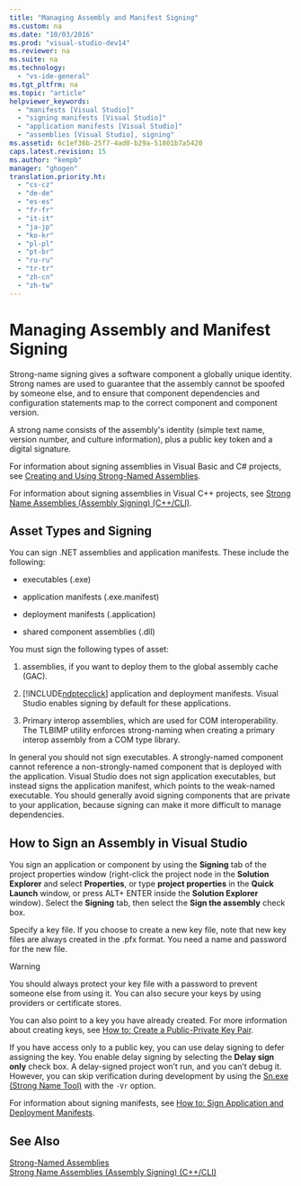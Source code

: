 ```yaml
---
title: "Managing Assembly and Manifest Signing"
ms.custom: na
ms.date: "10/03/2016"
ms.prod: "visual-studio-dev14"
ms.reviewer: na
ms.suite: na
ms.technology: 
  - "vs-ide-general"
ms.tgt_pltfrm: na
ms.topic: "article"
helpviewer_keywords: 
  - "manifests [Visual Studio]"
  - "signing manifests [Visual Studio]"
  - "application manifests [Visual Studio]"
  - "assemblies [Visual Studio], signing"
ms.assetid: 6c1ef36b-25f7-4ad0-b29a-51801b7a5420
caps.latest.revision: 15
ms.author: "kempb"
manager: "ghogen"
translation.priority.ht: 
  - "cs-cz"
  - "de-de"
  - "es-es"
  - "fr-fr"
  - "it-it"
  - "ja-jp"
  - "ko-kr"
  - "pl-pl"
  - "pt-br"
  - "ru-ru"
  - "tr-tr"
  - "zh-cn"
  - "zh-tw"
---
```

# Managing Assembly and Manifest Signing
Strong-name signing gives a software component a globally unique identity. Strong names are used to guarantee that the assembly cannot be spoofed by someone else, and to ensure that component dependencies and configuration statements map to the correct component and component version.  
  
 A strong name consists of the assembly's identity (simple text name, version number, and culture information), plus a public key token and a digital signature.  
  
 For information about signing assemblies in Visual Basic and C# projects, see [Creating and Using Strong-Named Assemblies](../Topic/Creating%20and%20Using%20Strong-Named%20Assemblies.md).  
  
 For information about signing assemblies in Visual C++ projects, see [Strong Name Assemblies (Assembly Signing) (C++/CLI)](../Topic/Strong%20Name%20Assemblies%20\(Assembly%20Signing\)%20\(C++-CLI\).md).  
  
## Asset Types and Signing  
 You can sign .NET assemblies and application manifests. These include the following:  
  
-   executables (.exe)  
  
-   application manifests (.exe.manifest)  
  
-   deployment manifests (.application)  
  
-   shared component assemblies (.dll)  
  
 You must sign the following types of asset:  
  
1.  assemblies, if you want to deploy them to the global assembly cache (GAC).  
  
2.  [!INCLUDE[ndptecclick](../VS_IDE/includes/ndptecclick_md.md)] application and deployment manifests. Visual Studio enables signing by default for these applications.  
  
3.  Primary interop assemblies, which are used for COM interoperability. The TLBIMP utility enforces strong-naming when creating a primary interop assembly from a COM type library.  
  
 In general you should not sign executables. A strongly-named component cannot reference a non-strongly-named component that is deployed with the application. Visual Studio does not sign application executables, but instead signs the application manifest, which points to the weak-named executable. You should generally avoid signing components that are private to your application, because signing can make it more difficult to manage dependencies.  
  
## How to Sign an Assembly in Visual Studio  
 You sign an application or component by using the **Signing** tab of the project properties window (right-click the project node in the **Solution Explorer** and select **Properties**, or type **project properties** in the **Quick Launch** window, or press ALT+ ENTER inside the **Solution Explorer** window). Select the **Signing** tab, then select the **Sign the assembly**  check box.  
  
 Specify a key file. If you choose to create a new key file, note that new key files are always created in the .pfx format. You need a name and password for the new file.  
  
> [!WARNING]
>  You should always protect your key file with a password to prevent someone else from using it. You can also secure your keys by using providers or certificate stores.  
  
 You can also point to a key you have already created. For more information about creating keys, see [How to: Create a Public-Private Key Pair](../Topic/How%20to:%20Create%20a%20Public-Private%20Key%20Pair.md).  
  
 If you have access only to a public key, you can use delay signing to defer assigning the key. You enable delay signing by selecting the **Delay sign only** check box. A delay-signed project won’t run, and you can’t debug it. However, you can skip verification during development by using the [Sn.exe (Strong Name Tool)](../Topic/Sn.exe%20\(Strong%20Name%20Tool\).md) with the `-Vr` option.  
  
 For information about signing manifests, see [How to: Sign Application and Deployment Manifests](../VS_IDE/how-to--sign-application-and-deployment-manifests.md).  
  
## See Also  
 [Strong-Named Assemblies](../Topic/Strong-Named%20Assemblies.md)   
 [Strong Name Assemblies (Assembly Signing) (C++/CLI)](../Topic/Strong%20Name%20Assemblies%20\(Assembly%20Signing\)%20\(C++-CLI\).md)